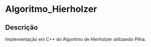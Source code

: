 # Algoritmo_Hierholzer
## Descrição
Implementação em C++ do Algoritmo de Hierholzer utilizando Pilha.
